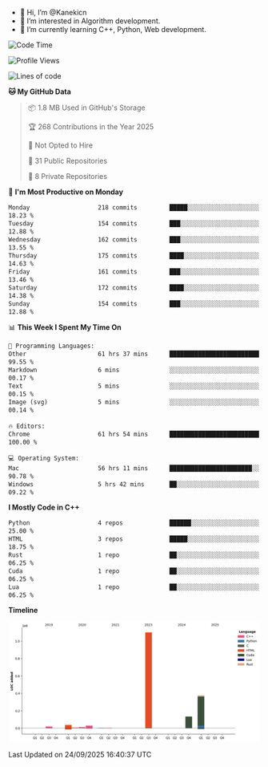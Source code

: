 - 👋 Hi, I’m @Kanekicn
- 👀 I’m interested in Algorithm development.
- 🌱 I’m currently learning C++, Python, Web development.

<!---
cotecsz/cotecsz is a ✨ special ✨ repository because its `README.md` (this file) appears on your GitHub profile.
You can click the Preview link to take a look at your changes.
--->

<!--START_SECTION:waka-->
![Code Time](http://img.shields.io/badge/Code%20Time-4%2C581%20hrs%2013%20mins-blue)

![Profile Views](http://img.shields.io/badge/Profile%20Views-9-blue)

![Lines of code](https://img.shields.io/badge/From%20Hello%20World%20I%27ve%20Written-1.7%20million%20lines%20of%20code-blue)

**🐱 My GitHub Data** 

> 📦 1.8 MB Used in GitHub's Storage 
 > 
> 🏆 268 Contributions in the Year 2025
 > 
> 🚫 Not Opted to Hire
 > 
> 📜 31 Public Repositories 
 > 
> 🔑 8 Private Repositories 
 > 
📅 **I'm Most Productive on Monday** 

```text
Monday                   218 commits         █████░░░░░░░░░░░░░░░░░░░░   18.23 % 
Tuesday                  154 commits         ███░░░░░░░░░░░░░░░░░░░░░░   12.88 % 
Wednesday                162 commits         ███░░░░░░░░░░░░░░░░░░░░░░   13.55 % 
Thursday                 175 commits         ████░░░░░░░░░░░░░░░░░░░░░   14.63 % 
Friday                   161 commits         ███░░░░░░░░░░░░░░░░░░░░░░   13.46 % 
Saturday                 172 commits         ████░░░░░░░░░░░░░░░░░░░░░   14.38 % 
Sunday                   154 commits         ███░░░░░░░░░░░░░░░░░░░░░░   12.88 % 
```


📊 **This Week I Spent My Time On** 

```text
💬 Programming Languages: 
Other                    61 hrs 37 mins      █████████████████████████   99.55 % 
Markdown                 6 mins              ░░░░░░░░░░░░░░░░░░░░░░░░░   00.17 % 
Text                     5 mins              ░░░░░░░░░░░░░░░░░░░░░░░░░   00.15 % 
Image (svg)              5 mins              ░░░░░░░░░░░░░░░░░░░░░░░░░   00.14 % 

🔥 Editors: 
Chrome                   61 hrs 54 mins      █████████████████████████   100.00 % 

💻 Operating System: 
Mac                      56 hrs 11 mins      ███████████████████████░░   90.78 % 
Windows                  5 hrs 42 mins       ██░░░░░░░░░░░░░░░░░░░░░░░   09.22 % 
```

**I Mostly Code in C++** 

```text
Python                   4 repos             ██████░░░░░░░░░░░░░░░░░░░   25.00 % 
HTML                     3 repos             █████░░░░░░░░░░░░░░░░░░░░   18.75 % 
Rust                     1 repo              ██░░░░░░░░░░░░░░░░░░░░░░░   06.25 % 
Cuda                     1 repo              ██░░░░░░░░░░░░░░░░░░░░░░░   06.25 % 
Lua                      1 repo              ██░░░░░░░░░░░░░░░░░░░░░░░   06.25 % 
```



**Timeline**

![Lines of Code chart](https://raw.githubusercontent.com/Kanekicn/Kanekicn/master/assets/bar_graph.png)


 Last Updated on 24/09/2025 16:40:37 UTC
<!--END_SECTION:waka-->
